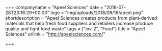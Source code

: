 +++
companyname = "Apeel Sciences"
date = "2018-07-28T23:16:29+00:00"
logo = "img/uploads/2018/08/16/apeel.png"
shortdescription = "Apeel Sciences creates products from plant-derived materials that help fresh food suppliers and retailers increase produce quality and fight food waste"
tags = ["inv-2", "Food"]
title = "Apeel Sciences"
urllink = "http://apeelsciences.com/"

+++
